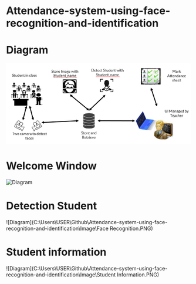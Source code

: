 # Attendance-system-using-face-recognition-and-identification

# Diagram
![Diagram](Image/Diagram.PNG)

# Welcome Window
![Diagram](C:\Users\USER\Github\Attendance-system-using-face-recognition-and-identification\Image\window1.PNG)

# Detection Student
![Diagram](C:\Users\USER\Github\Attendance-system-using-face-recognition-and-identification\Image\Face Recognition.PNG)

# Student information
![Diagram](C:\Users\USER\Github\Attendance-system-using-face-recognition-and-identification\Image\Student Information.PNG)